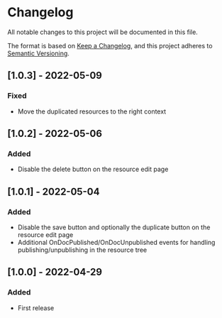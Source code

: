 # Changelog

All notable changes to this project will be documented in this file.

The format is based on [Keep a Changelog](https://keepachangelog.com/en/1.1.0/),
and this project adheres to [Semantic Versioning](https://semver.org/spec/v2.0.0.html).

## [1.0.3] - 2022-05-09

### Fixed

- Move the duplicated resources to the right context

## [1.0.2] - 2022-05-06

### Added

- Disable the delete button on the resource edit page

## [1.0.1] - 2022-05-04

### Added

- Disable the save button and optionally the duplicate button on the resource edit page
- Additional OnDocPublished/OnDocUnpublished events for handling publishing/unpublishing in the resource tree

## [1.0.0] - 2022-04-29

### Added

- First release

